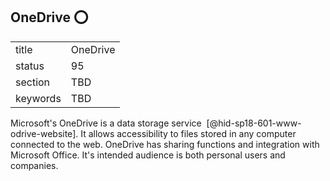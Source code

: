 ## OneDrive :o:


|          |          |
| -------- | -------- |
| title    | OneDrive |
| status   | 95       |
| section  | TBD      |
| keywords | TBD      |




Microsoft's OneDrive is a data storage service
 [@hid-sp18-601-www-odrive-website]. It allows accessibility to files
stored in any computer connected to the web. OneDrive has sharing
functions and integration with Microsoft Office. It's intended audience
is both personal users and companies.
